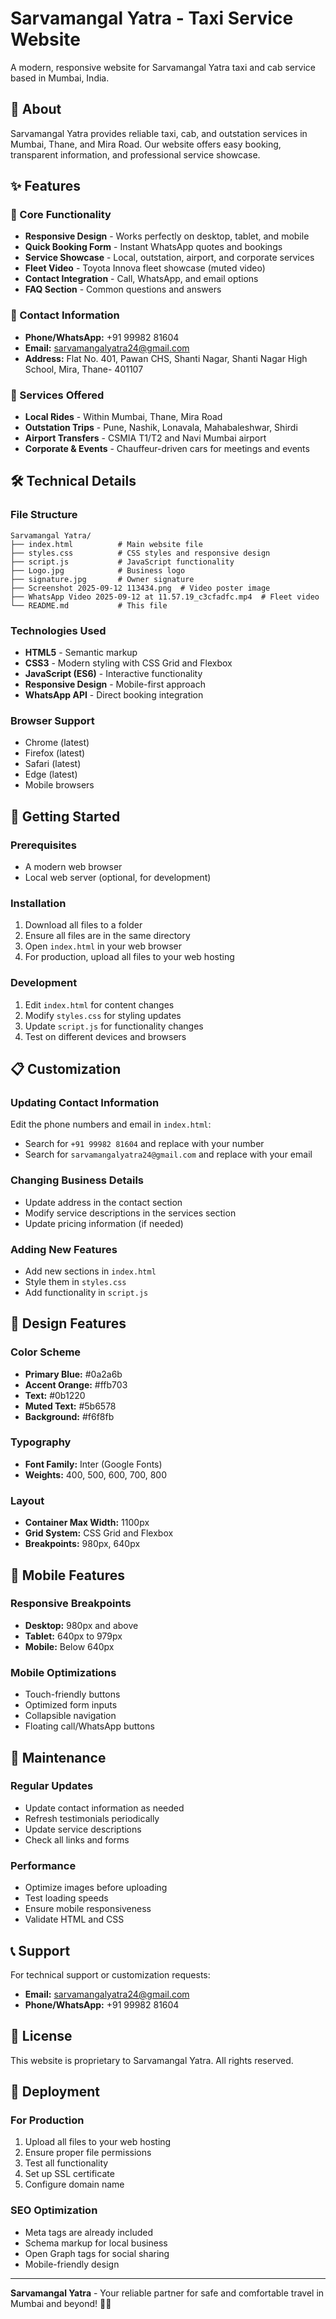 # Sarvamangal Yatra - Taxi Service Website

A modern, responsive website for Sarvamangal Yatra taxi and cab service based in Mumbai, India.

## 🚗 About

Sarvamangal Yatra provides reliable taxi, cab, and outstation services in Mumbai, Thane, and Mira Road. Our website offers easy booking, transparent information, and professional service showcase.

## ✨ Features

### 🎯 Core Functionality
- **Responsive Design** - Works perfectly on desktop, tablet, and mobile
- **Quick Booking Form** - Instant WhatsApp quotes and bookings
- **Service Showcase** - Local, outstation, airport, and corporate services
- **Fleet Video** - Toyota Innova fleet showcase (muted video)
- **Contact Integration** - Call, WhatsApp, and email options
- **FAQ Section** - Common questions and answers

### 📱 Contact Information
- **Phone/WhatsApp:** +91 99982 81604
- **Email:** sarvamangalyatra24@gmail.com
- **Address:** Flat No. 401, Pawan CHS, Shanti Nagar, Shanti Nagar High School, Mira, Thane- 401107

### 🚙 Services Offered
- **Local Rides** - Within Mumbai, Thane, Mira Road
- **Outstation Trips** - Pune, Nashik, Lonavala, Mahabaleshwar, Shirdi
- **Airport Transfers** - CSMIA T1/T2 and Navi Mumbai airport
- **Corporate & Events** - Chauffeur-driven cars for meetings and events

## 🛠️ Technical Details

### File Structure
```
Sarvamangal Yatra/
├── index.html          # Main website file
├── styles.css          # CSS styles and responsive design
├── script.js           # JavaScript functionality
├── Logo.jpg            # Business logo
├── signature.jpg       # Owner signature
├── Screenshot 2025-09-12 113434.png  # Video poster image
├── WhatsApp Video 2025-09-12 at 11.57.19_c3cfadfc.mp4  # Fleet video
└── README.md           # This file
```

### Technologies Used
- **HTML5** - Semantic markup
- **CSS3** - Modern styling with CSS Grid and Flexbox
- **JavaScript (ES6)** - Interactive functionality
- **Responsive Design** - Mobile-first approach
- **WhatsApp API** - Direct booking integration

### Browser Support
- Chrome (latest)
- Firefox (latest)
- Safari (latest)
- Edge (latest)
- Mobile browsers

## 🚀 Getting Started

### Prerequisites
- A modern web browser
- Local web server (optional, for development)

### Installation
1. Download all files to a folder
2. Ensure all files are in the same directory
3. Open `index.html` in your web browser
4. For production, upload all files to your web hosting

### Development
1. Edit `index.html` for content changes
2. Modify `styles.css` for styling updates
3. Update `script.js` for functionality changes
4. Test on different devices and browsers

## 📋 Customization

### Updating Contact Information
Edit the phone numbers and email in `index.html`:
- Search for `+91 99982 81604` and replace with your number
- Search for `sarvamangalyatra24@gmail.com` and replace with your email

### Changing Business Details
- Update address in the contact section
- Modify service descriptions in the services section
- Update pricing information (if needed)

### Adding New Features
- Add new sections in `index.html`
- Style them in `styles.css`
- Add functionality in `script.js`

## 🎨 Design Features

### Color Scheme
- **Primary Blue:** #0a2a6b
- **Accent Orange:** #ffb703
- **Text:** #0b1220
- **Muted Text:** #5b6578
- **Background:** #f6f8fb

### Typography
- **Font Family:** Inter (Google Fonts)
- **Weights:** 400, 500, 600, 700, 800

### Layout
- **Container Max Width:** 1100px
- **Grid System:** CSS Grid and Flexbox
- **Breakpoints:** 980px, 640px

## 📱 Mobile Features

### Responsive Breakpoints
- **Desktop:** 980px and above
- **Tablet:** 640px to 979px
- **Mobile:** Below 640px

### Mobile Optimizations
- Touch-friendly buttons
- Optimized form inputs
- Collapsible navigation
- Floating call/WhatsApp buttons

## 🔧 Maintenance

### Regular Updates
- Update contact information as needed
- Refresh testimonials periodically
- Update service descriptions
- Check all links and forms

### Performance
- Optimize images before uploading
- Test loading speeds
- Ensure mobile responsiveness
- Validate HTML and CSS

## 📞 Support

For technical support or customization requests:
- **Email:** sarvamangalyatra24@gmail.com
- **Phone/WhatsApp:** +91 99982 81604

## 📄 License

This website is proprietary to Sarvamangal Yatra. All rights reserved.

## 🚀 Deployment

### For Production
1. Upload all files to your web hosting
2. Ensure proper file permissions
3. Test all functionality
4. Set up SSL certificate
5. Configure domain name

### SEO Optimization
- Meta tags are already included
- Schema markup for local business
- Open Graph tags for social sharing
- Mobile-friendly design

---

**Sarvamangal Yatra** - Your reliable partner for safe and comfortable travel in Mumbai and beyond! 🚗✨
